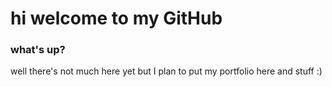 # hi welcome to my GitHub

### what's up?
well there's not much here yet but I plan to put my portfolio here and stuff :)

